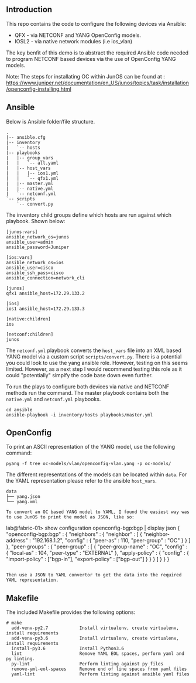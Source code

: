 ## Introduction
This repo contains the code to configure the following devices via Ansible:
* QFX - via NETCONF and YANG OpenConfig models.
* IOSL2 - via native network modules (i.e ios_vlan)

The key benfit of this demo is to abstract the required Ansible code needed to program NETCONF based devices via the use of OpenConfig YANG models.

Note: The steps for installating OC within JunOS can be found at : https://www.juniper.net/documentation/en_US/junos/topics/task/installation/openconfig-installing.html

## Ansible
Below is Ansible folder/file structure.
```
.
|-- ansible.cfg
|-- inventory
|   `-- hosts
|-- playbooks
|   |-- group_vars
|   |   `-- all.yaml
|   |-- host_vars
|   |   |-- ios1.yml
|   |   `-- qfx1.yml
|   |-- master.yml
|   |-- native.yml
|   `-- netconf.yml
`-- scripts
    `-- convert.py
```
The inventory child groups define which hosts are run against which playbook. Shown below:
```
[junos:vars]
ansible_network_os=junos
ansible_user=admin
ansible_password=Juniper

[ios:vars]
ansible_network_os=ios
ansible_user=cisco
ansible_ssh_pass=cisco
ansible_connection=network_cli

[junos]
qfx1 ansible_host=172.29.133.2

[ios]
ios1 ansible_host=172.29.133.3

[native:children]
ios

[netconf:children]
junos
```

The `netconf.yml` playbook converts the `host_vars` file into an XML based YANG model via a custom script `scripts/convert.py`.
There is a potential you could look to use the yang ansible role. However, testing on this seems limited. However, as a next step I would recommend testing this role as it could "potentially" simplfy the code base down even further.

To run the plays to configure both devices via native and NETCONF methods run the command. The master playbook contains both the `native.yml` and `netconf.yml` playbooks. 
```
cd ansible
ansible-playbook -i inventory/hosts playbooks/master.yml
```


## OpenConfig
To print an ASCII representation of the YANG model, use the following command:
```
pyang -f tree oc-models/vlan/openconfig-vlan.yang -p oc-models/
```

The different representations of the models can be located within `data`. For the YAML representation please refer to the ansible `host_vars`.
```
data
├── yang.json
└── yang.xml

To convert an OC based YANG model to YAML, I found the easiest way was to use JunOS to print the model as JSON, like so:

```
lab@fabric-01> show configuration openconfig-bgp:bgp | display json
{
    "openconfig-bgp:bgp" : {
        "neighbors" : {
            "neighbor" : [
            {
                "neighbor-address" : "192.168.1.2",
                "config" : {
                    "peer-as" : 110,
                    "peer-group" : "OC"
                }
            }
            ]
        },
        "peer-groups" : {
            "peer-group" : [
            {
                "peer-group-name" : "OC",
                "config" : {
                    "local-as" : 104,
                    "peer-type" : "EXTERNAL"
                },
                "apply-policy" : {
                    "config" : {
                        "import-policy" : ["bgp-in"],
                        "export-policy" : ["bgp-out"]
                    }
                }
            }
            ]
        }
    }
}
```

Then use a JSON to YAML convertor to get the data into the required YAML representation.

```     
## Makefile
The included Makefile provides the following options:
```
# make
  add-venv-py2.7            Install virtualenv, create virtualenv, install requirements
  add-venv-py3.6            Install virtualenv, create virtualenv, install requirements
  install-py3.6             Install Python3.6
  lint                      Remove YAML EOL spaces, perform yaml and py linting.
  py-lint                   Perform linting against py files
  remove-yml-eol-spaces     Remove end of line spaces from yaml files
  yaml-lint                 Perform linting against ansible yaml files
```
